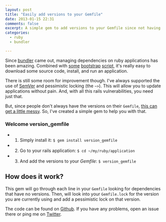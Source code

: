 ```yaml
---
layout: post
title: "Easily add versions to your Gemfile"
date: 2013-01-15 22:31
comments: false
excerpt: A simple gem to add versions to your Gemfile since not having them might cause some problems in the future.
categories:
  - ruby
  - bundler

---
```


Since [bundler][1] came out, managing dependencies
on ruby applications has been amazing. Combined with [some][2] [bootstrap][3] [script][4],
it's really easy to download some source code, install, and run an application.

There is still some room for improvement though. I've always supported the use
of [SemVer][5] and pessimistic locking (the `~>`). This will allow you to
update applications without pain. And, with all this rails vulnerabilities,
you need just that.

But, since people don't always have the versions on their `Gemfile`, [this can get
a little messy][8]. So, I've created a simple gem to help you with that.

### Welcome version_gemfile

* 1. Simply install it: `$ gem install version_gemfile`
* 2. Go to your rails application: `$ cd ~/my/ruby/application`
* 3. And add the versions to your *Gemfile*: `$ version_gemfile`


## How does it work?

This gem will go through each line in your `Gemfile` looking for dependencies
that have no versions. Then, will look into your `Gemfile.lock` for the version
you are currently using and add a pessimistic lock on that version.

The code can be found on [Github][6]. If you have any problems, open an issue there
or ping me on [Twitter][7].

[1]: http://gembundler.com/ "Bundler"
[2]: http://37signals.com/svn/posts/2998-setting-up-a-new-machine-for-ruby-development "37 Signals bootstrap script"
[3]: http://zachholman.com/talk/unsucking-your-teams-development-environment/ "Zach Holman's talk on development environment"
[4]: http://ngauthier.com/2012/08/one-click-development.html "One click development"
[5]: http://semver.org/ "SemVer: Semantic Versioning"
[6]: https://github.com/nhocki/version_gemfile "Version Gemfile source code"
[7]: https://twitter.com/nhocki "My twitter profile"
[8]: http://tenderlovemaking.com/2012/12/18/rails-4-and-your-gemfile.html "Rails 4 and your Gemfile"
